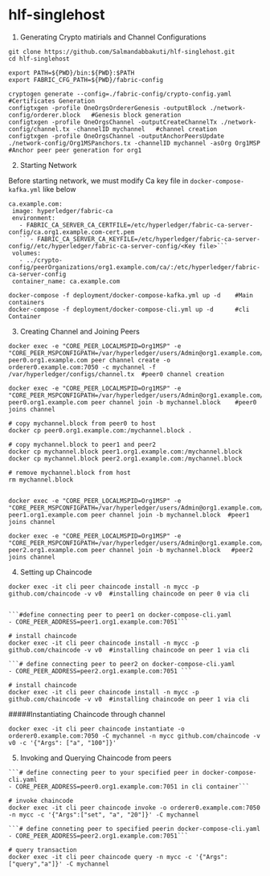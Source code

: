 # hlf-singlehost

1. Generating Crypto matirials and Channel Configurations

```
git clone https://github.com/Salmandabbakuti/hlf-singlehost.git
cd hlf-singlehost

export PATH=${PWD}/bin:${PWD}:$PATH
export FABRIC_CFG_PATH=${PWD}/fabric-config

cryptogen generate --config=./fabric-config/crypto-config.yaml   #Certificates Generation
configtxgen -profile OneOrgsOrdererGenesis -outputBlock ./network-config/orderer.block   #Genesis block generation
configtxgen -profile OneOrgsChannel -outputCreateChannelTx ./network-config/channel.tx -channelID mychannel   #channel creation
configtxgen -profile OneOrgsChannel -outputAnchorPeersUpdate ./network-config/Org1MSPanchors.tx -channelID mychannel -asOrg Org1MSP   #Anchor peer peer generation for org1

```
2. Starting Network

Before starting network, we must modify Ca key file in ```docker-compose-kafka.yml```
 like below
 
 ```
 ca.example.com:
  image: hyperledger/fabric-ca
  environment: 
    - FABRIC_CA_SERVER_CA_CERTFILE=/etc/hyperledger/fabric-ca-server-config/ca.org1.example.com-cert.pem
    ```- FABRIC_CA_SERVER_CA_KEYFILE=/etc/hyperledger/fabric-ca-server-config//etc/hyperledger/fabric-ca-server-config/<Key file>```
  volumes:
    - ../crypto-config/peerOrganizations/org1.example.com/ca/:/etc/hyperledger/fabric-ca-server-config
  container_name: ca.example.com
  ```
```
docker-compose -f deployment/docker-compose-kafka.yml up -d    #Main containers
docker-compose -f deployment/docker-compose-cli.yml up -d      #cli Container

```

3. Creating Channel and Joining Peers

```
docker exec -e "CORE_PEER_LOCALMSPID=Org1MSP" -e "CORE_PEER_MSPCONFIGPATH=/var/hyperledger/users/Admin@org1.example.com/msp" peer0.org1.example.com peer channel create -o orderer0.example.com:7050 -c mychannel -f /var/hyperledger/configs/channel.tx  #peer0 channel creation

docker exec -e "CORE_PEER_LOCALMSPID=Org1MSP" -e "CORE_PEER_MSPCONFIGPATH=/var/hyperledger/users/Admin@org1.example.com/msp" peer0.org1.example.com peer channel join -b mychannel.block    #peer0 joins channel

# copy mychannel.block from peer0 to host
docker cp peer0.org1.example.com:/mychannel.block .

# copy mychannel.block to peer1 and peer2
docker cp mychannel.block peer1.org1.example.com:/mychannel.block
docker cp mychannel.block peer2.org1.example.com:/mychannel.block

# remove mychannel.block from host
rm mychannel.block


docker exec -e "CORE_PEER_LOCALMSPID=Org1MSP" -e "CORE_PEER_MSPCONFIGPATH=/var/hyperledger/users/Admin@org1.example.com/msp" peer1.org1.example.com peer channel join -b mychannel.block  #peer1 joins channel

docker exec -e "CORE_PEER_LOCALMSPID=Org1MSP" -e "CORE_PEER_MSPCONFIGPATH=/var/hyperledger/users/Admin@org1.example.com/msp" peer2.org1.example.com peer channel join -b mychannel.block   #peer2 joins channel
```
4. Setting up Chaincode

```
docker exec -it cli peer chaincode install -n mycc -p github.com/chaincode -v v0  #installing chaincode on peer 0 via cli


```#define connecting peer to peer1 on docker-compose-cli.yaml
- CORE_PEER_ADDRESS=peer1.org1.example.com:7051```

# install chaincode 
docker exec -it cli peer chaincode install -n mycc -p github.com/chaincode -v v0  #installing chaincode on peer 1 via cli

```# define connecting peer to peer2 on docker-compose-cli.yaml
- CORE_PEER_ADDRESS=peer2.org1.example.com:7051 ```

# install chaincode 
docker exec -it cli peer chaincode install -n mycc -p github.com/chaincode -v v0  #installing chaincode on peer 1 via cli
```
#####Instantiating Chaincode through channel

```
docker exec -it cli peer chaincode instantiate -o orderer0.example.com:7050 -C mychannel -n mycc github.com/chaincode -v v0 -c '{"Args": ["a", "100"]}'
```

5. Invoking and Querying Chaincode from peers

```
```# define connecting peer to your specified peer in docker-compose-cli.yaml 
- CORE_PEER_ADDRESS=peer0.org1.example.com:7051 in cli container```

# invoke chaincode
docker exec -it cli peer chaincode invoke -o orderer0.example.com:7050 -n mycc -c '{"Args":["set", "a", "20"]}' -C mychannel

```# define conneting peer to specified peerin docker-compose-cli.yaml
- CORE_PEER_ADDRESS=peer2.org1.example.com:7051```

# query transaction
docker exec -it cli peer chaincode query -n mycc -c '{"Args":["query","a"]}' -C mychannel


```


